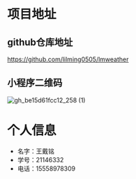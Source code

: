 # 项目地址
## github仓库地址
https://github.com/lilming0505/lmweather
## 小程序二维码
![gh_be15d61fcc12_258 (1)](https://user-images.githubusercontent.com/115239448/194564816-fb5b9037-b62a-4cc5-ac47-3bfcc69d4b07.jpg)
# 个人信息
- 名字：王戴铭
- 学号：21146332
- 电话：15558978309

